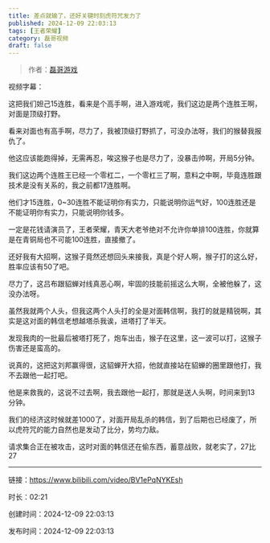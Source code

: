 ```yaml
---
title: 差点就输了，还好关键时刻虎符咒发力了
published: 2024-12-09 22:03:13
tags: [王者荣耀]
category: 磊哥视频
draft: false
---
```



> 作者：[磊哥游戏](https://space.bilibili.com/268941858?spm_id_from=333.788.upinfo.head.click)

视频字幕：

这把我们妲己15连胜，看来是个高手啊，进入游戏呢，我们这边是两个连胜王啊，对面是顶级打野。

看来对面也有高手啊，尽力了，我被顶级打野抓了，可没办法呀，我们的猴替我报仇了。

他这应该能跑得掉，无需再忍，唉这猴子也是尽力了，没暴击帅啊，开局5分钟。

我们这边两个连胜王已经一个零杠二，一个零杠三了啊，意料之中啊，毕竟连胜跟技术是没有关系的，我之前都17连胜啊。

他们才15连胜，0~30连胜不能证明你有实力，只能说明你运气好，100连胜还是不能证明你有实力，只能说明你钱多。

一定是花钱请演员了，王者荣耀，青天大老爷绝对不允许你单排100连胜，你就算是在青铜局也不可能100连胜，直接撤了。

还好我有大招啊，这猴子竟然还想回头来接我，真是个好人啊，猴子打的这么好，胜率应该有50了吧。

尽力了，这吕布跟貂蝉对线真恶心啊，牢固的技能前摇这么大啊，全被他躲了，这没办法呀。

虽然我就两个人头，但我这两个人头打的全是对面韩信啊，我打的就是精锐啊，其实是这对面的韩信老想越塔杀我诶，进塔打了半天。

发现我肉的一批最后被塔打死了，炮车出击，猴子在这里，这一波可以打，这猴子伤害还是蛮高的。

说真的，这把这刘邦赢得很，这貂蝉开大招，他就直接站在貂蝉的圈里跟他打，我不去跟他一起打吧。

他是来救我的，这说不过去啊，我去跟他一起打，那就是送人头啊，时间来到13分钟。

我们的经济这时候就差1000了，对面开局乱杀的韩信，到了后期也已经废了，所以虎符咒的能力自然也是发动了比分，势均力敌。

请求集合正在被攻击，这时对面的韩信还在偷东西，蓄意战败，就老实了，27比27

---


链接：https://www.bilibili.com/video/BV1ePqNYKEsh



时长：02:21

创建时间：2024-12-09 22:03:13

发布时间：2024-12-09 22:03:13
